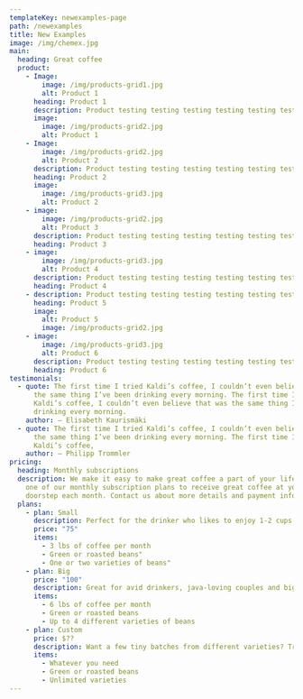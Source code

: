 ```yaml
---
templateKey: newexamples-page
path: /newexamples
title: New Examples
image: /img/chemex.jpg
main:
  heading: Great coffee
  product:
    - Image:
        image: /img/products-grid1.jpg
        alt: Product 1
      heading: Product 1
      description: Product testing testing testing testing testing testing testing
      image:
        image: /img/products-grid2.jpg
        alt: Product 1
    - Image:
        image: /img/products-grid2.jpg
        alt: Product 2
      description: Product testing testing testing testing testing testing testing
      heading: Product 2
      image:
        image: /img/products-grid3.jpg
        alt: Product 2
    - image:
        image: /img/products-grid2.jpg
        alt: Product 3
      description: Product testing testing testing testing testing testing testing
      heading: Product 3
    - image:
        image: /img/products-grid3.jpg
        alt: Product 4
      description: Product testing testing testing testing testing testing testing
      heading: Product 4
    - description: Product testing testing testing testing testing testing testing
      heading: Product 5
      image:
        alt: Product 5
        image: /img/products-grid2.jpg
    - image:
        image: /img/products-grid3.jpg
        alt: Product 6
      description: Product testing testing testing testing testing testing testing
      heading: Product 6
testimonials:
  - quote: The first time I tried Kaldi’s coffee, I couldn’t even believe that was
      the same thing I’ve been drinking every morning. The first time I tried
      Kaldi’s coffee, I couldn’t even believe that was the same thing I’ve been
      drinking every morning.
    author: – Elisabeth Kaurismäki
  - quote: The first time I tried Kaldi’s coffee, I couldn’t even believe that was
      the same thing I’ve been drinking every morning. The first time I tried
      Kaldi’s coffee,
    author: – Philipp Trommler
pricing:
  heading: Monthly subscriptions
  description: We make it easy to make great coffee a part of your life. Choose
    one of our monthly subscription plans to receive great coffee at your
    doorstep each month. Contact us about more details and payment info.
  plans:
    - plan: Small
      description: Perfect for the drinker who likes to enjoy 1-2 cups per day.
      price: "75"
      items:
        - 3 lbs of coffee per month
        - Green or roasted beans"
        - One or two varieties of beans"
    - plan: Big
      price: "100"
      description: Great for avid drinkers, java-loving couples and bigger crowds
      items:
        - 6 lbs of coffee per month
        - Green or roasted beans
        - Up to 4 different varieties of beans
    - plan: Custom
      price: $??
      description: Want a few tiny batches from different varieties? Try our custom plan
      items:
        - Whatever you need
        - Green or roasted beans
        - Unlimited varieties
---
```

